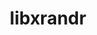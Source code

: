 ---
title: "libxrandr"
layout: cache
categories: [package, develop-2024-11-24]
meta: {"versions": ["1.5.4"], "compilers": ["gcc@=11.1.0", "gcc@=11.4.0", "gcc@=13.2.0", "gcc@=9.4.0", "oneapi@=2024.2.1"], "oss": ["ubuntu20.04", "ubuntu22.04", "ubuntu24.04"], "platforms": ["linux"], "targets": ["neoverse_v1", "ppc64le", "x86_64_v3"], "stacks": ["data-vis-sdk", "e4s", "e4s-neoverse_v1", "e4s-oneapi", "e4s-power", "e4s-rocm-external", "ml-linux-x86_64-rocm", "root"], "num_specs": 8, "num_specs_by_stack": {"root": 8, "e4s-power": 1, "data-vis-sdk": 1, "e4s-neoverse_v1": 1, "e4s": 2, "e4s-rocm-external": 1, "e4s-oneapi": 2, "ml-linux-x86_64-rocm": 1}}
spec_details: [{"hash": "qwdwusmenfxuchd3yss3gobx2a4u3qmu", "compiler": "gcc@=9.4.0", "versions": ["1.5.4"], "os": "ubuntu20.04", "platform": "linux", "target": "ppc64le", "variants": ["build_system=autotools"], "stacks": ["root", "e4s-power"], "size": "-", "tarball": "https://binaries.spack.io/develop-2024-11-24/build_cache/linux-ubuntu20.04-ppc64le/gcc-9.4.0/libxrandr-1.5.4/linux-ubuntu20.04-ppc64le-gcc-9.4.0-libxrandr-1.5.4-qwdwusmenfxuchd3yss3gobx2a4u3qmu.spack"}, {"hash": "47shheqyyp6vd6ycu2nqapelv6up7w6p", "compiler": "gcc@=11.1.0", "versions": ["1.5.4"], "os": "ubuntu20.04", "platform": "linux", "target": "x86_64_v3", "variants": ["build_system=autotools"], "stacks": ["root", "data-vis-sdk"], "size": "-", "tarball": "https://binaries.spack.io/develop-2024-11-24/build_cache/linux-ubuntu20.04-x86_64_v3/gcc-11.1.0/libxrandr-1.5.4/linux-ubuntu20.04-x86_64_v3-gcc-11.1.0-libxrandr-1.5.4-47shheqyyp6vd6ycu2nqapelv6up7w6p.spack"}, {"hash": "xks4fn627aid5rtjusijlwj5adlp4ehd", "compiler": "gcc@=11.4.0", "versions": ["1.5.4"], "os": "ubuntu22.04", "platform": "linux", "target": "neoverse_v1", "variants": ["build_system=autotools"], "stacks": ["root", "e4s-neoverse_v1"], "size": "-", "tarball": "https://binaries.spack.io/develop-2024-11-24/build_cache/linux-ubuntu22.04-neoverse_v1/gcc-11.4.0/libxrandr-1.5.4/linux-ubuntu22.04-neoverse_v1-gcc-11.4.0-libxrandr-1.5.4-xks4fn627aid5rtjusijlwj5adlp4ehd.spack"}, {"hash": "5ojhxl2eyil4mjknboja4jpdy5j76zig", "compiler": "gcc@=11.4.0", "versions": ["1.5.4"], "os": "ubuntu22.04", "platform": "linux", "target": "x86_64_v3", "variants": ["build_system=autotools"], "stacks": ["root", "e4s", "e4s-rocm-external"], "size": "-", "tarball": "https://binaries.spack.io/develop-2024-11-24/build_cache/linux-ubuntu22.04-x86_64_v3/gcc-11.4.0/libxrandr-1.5.4/linux-ubuntu22.04-x86_64_v3-gcc-11.4.0-libxrandr-1.5.4-5ojhxl2eyil4mjknboja4jpdy5j76zig.spack"}, {"hash": "urrnddcgp46y6jrvd2mfock5qhekfm6n", "compiler": "gcc@=11.4.0", "versions": ["1.5.4"], "os": "ubuntu22.04", "platform": "linux", "target": "x86_64_v3", "variants": ["build_system=autotools"], "stacks": ["root", "e4s"], "size": "-", "tarball": "https://binaries.spack.io/develop-2024-11-24/build_cache/linux-ubuntu22.04-x86_64_v3/gcc-11.4.0/libxrandr-1.5.4/linux-ubuntu22.04-x86_64_v3-gcc-11.4.0-libxrandr-1.5.4-urrnddcgp46y6jrvd2mfock5qhekfm6n.spack"}, {"hash": "fd4k332gocmg2z3ysk3adtmcfdjrteo6", "compiler": "oneapi@=2024.2.1", "versions": ["1.5.4"], "os": "ubuntu22.04", "platform": "linux", "target": "x86_64_v3", "variants": ["build_system=autotools"], "stacks": ["e4s-oneapi", "root"], "size": "-", "tarball": "https://binaries.spack.io/develop-2024-11-24/build_cache/linux-ubuntu22.04-x86_64_v3/oneapi-2024.2.1/libxrandr-1.5.4/linux-ubuntu22.04-x86_64_v3-oneapi-2024.2.1-libxrandr-1.5.4-fd4k332gocmg2z3ysk3adtmcfdjrteo6.spack"}, {"hash": "ewubwqaaapflhhilxpxjr4xjqwot6jra", "compiler": "oneapi@=2024.2.1", "versions": ["1.5.4"], "os": "ubuntu22.04", "platform": "linux", "target": "x86_64_v3", "variants": ["build_system=autotools"], "stacks": ["e4s-oneapi", "root"], "size": "-", "tarball": "https://binaries.spack.io/develop-2024-11-24/build_cache/linux-ubuntu22.04-x86_64_v3/oneapi-2024.2.1/libxrandr-1.5.4/linux-ubuntu22.04-x86_64_v3-oneapi-2024.2.1-libxrandr-1.5.4-ewubwqaaapflhhilxpxjr4xjqwot6jra.spack"}, {"hash": "xjbbzaz2ofvn67wonivo2vlaybh42xbt", "compiler": "gcc@=13.2.0", "versions": ["1.5.4"], "os": "ubuntu24.04", "platform": "linux", "target": "x86_64_v3", "variants": ["build_system=autotools"], "stacks": ["ml-linux-x86_64-rocm", "root"], "size": "-", "tarball": "https://binaries.spack.io/develop-2024-11-24/build_cache/linux-ubuntu24.04-x86_64_v3/gcc-13.2.0/libxrandr-1.5.4/linux-ubuntu24.04-x86_64_v3-gcc-13.2.0-libxrandr-1.5.4-xjbbzaz2ofvn67wonivo2vlaybh42xbt.spack"}]
---